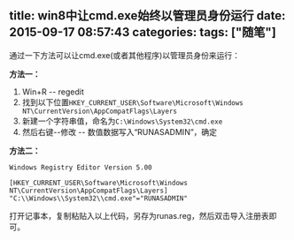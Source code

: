 title: win8中让cmd.exe始终以管理员身份运行
date: 2015-09-17 08:57:43
categories:
tags: ["随笔"]
---

通过一下方法可以让cmd.exe(或者其他程序)以管理员身份来运行：

**方法一：**

1. Win+R -- regedit
2. 找到以下位置`HKEY_CURRENT_USER\Software\Microsoft\Windows NT\CurrentVersion\AppCompatFlags\Layers`
3. 新建一个字符串值，命名为`C:\Windows\System32\cmd.exe`
4. 然后右键--修改 -- 数值数据写入“RUNASADMIN”，确定

**方法二：**
```
Windows Registry Editor Version 5.00

[HKEY_CURRENT_USER\Software\Microsoft\Windows NT\CurrentVersion\AppCompatFlags\Layers]
"C:\\Windows\\System32\\cmd.exe"="RUNASADMIN"
```
打开记事本，复制粘贴入以上代码，另存为runas.reg，然后双击导入注册表即可。


